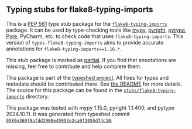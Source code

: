 ## Typing stubs for flake8-typing-imports

This is a [PEP 561](https://peps.python.org/pep-0561/)
type stub package for the [`flake8-typing-imports`](https://github.com/asottile/flake8-typing-imports) package.
It can be used by type-checking tools like
[mypy](https://github.com/python/mypy/),
[pyright](https://github.com/microsoft/pyright),
[pytype](https://github.com/google/pytype/),
[Pyre](https://pyre-check.org/),
PyCharm, etc. to check code that uses `flake8-typing-imports`. This version of
`types-flake8-typing-imports` aims to provide accurate annotations for
`flake8-typing-imports==1.16.*`.

This stub package is marked as [partial](https://peps.python.org/pep-0561/#partial-stub-packages).
If you find that annotations are missing, feel free to contribute and help complete them.


This package is part of the [typeshed project](https://github.com/python/typeshed).
All fixes for types and metadata should be contributed there.
See [the README](https://github.com/python/typeshed/blob/main/README.md)
for more details. The source for this package can be found in the
[`stubs/flake8-typing-imports`](https://github.com/python/typeshed/tree/main/stubs/flake8-typing-imports)
directory.

This package was tested with
mypy 1.15.0,
pyright 1.1.400,
and pytype 2024.10.11.
It was generated from typeshed commit
[`9589e369f8afdd2980e45953e2ca9f2055d74c10`](https://github.com/python/typeshed/commit/9589e369f8afdd2980e45953e2ca9f2055d74c10).
